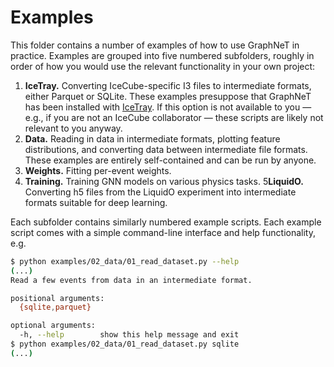 # Examples

This folder contains a number of examples of how to use GraphNeT in practice.
Examples are grouped into five numbered subfolders, roughly in order of how you would use the relevant functionality in your own project:

1. **IceTray.** Converting IceCube-specific I3 files to intermediate formats, either Parquet or SQLite. These examples presuppose that GraphNeT has been installed with [IceTray](https://github.com/icecube/icetray/). If this option is not available to you — e.g., if you are not an IceCube collaborator — these scripts are likely not relevant to you anyway.
2. **Data.** Reading in data in intermediate formats, plotting feature distributions, and converting data between intermediate file formats. These examples are entirely self-contained and can be run by anyone.
3. **Weights.** Fitting per-event weights.
4. **Training.** Training GNN models on various physics tasks.
5**LiquidO.** Converting h5 files from the LiquidO experiment into intermediate formats suitable for deep learning.

Each subfolder contains similarly numbered example scripts.
Each example script comes with a simple command-line interface and help functionality, e.g.

```bash
$ python examples/02_data/01_read_dataset.py --help
(...)
Read a few events from data in an intermediate format.

positional arguments:
  {sqlite,parquet}

optional arguments:
  -h, --help        show this help message and exit
$ python examples/02_data/01_read_dataset.py sqlite
(...)
```
